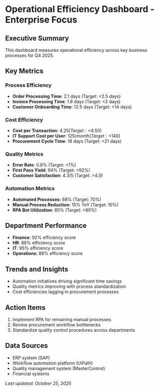 # Operational Efficiency Dashboard - Enterprise Focus

## Executive Summary
This dashboard measures operational efficiency across key business processes for Q4 2025.

## Key Metrics

### Process Efficiency
- **Order Processing Time**: 2.1 days (Target: <2.5 days)
- **Invoice Processing Time**: 1.8 days (Target: <2 days)
- **Customer Onboarding Time**: 12.5 days (Target: <14 days)

### Cost Efficiency
- **Cost per Transaction**: $4.25 (Target: <$4.50)
- **IT Support Cost per User**: $125/month (Target: <$140)
- **Procurement Cycle Time**: 18 days (Target: <21 days)

### Quality Metrics
- **Error Rate**: 0.8% (Target: <1%)
- **First Pass Yield**: 94% (Target: >92%)
- **Customer Satisfaction**: 4.3/5 (Target: >4.0)

### Automation Metrics
- **Automated Processes**: 68% (Target: 70%)
- **Manual Process Reduction**: 15% YoY (Target: 10%)
- **RPA Bot Utilization**: 85% (Target: >80%)

## Department Performance
- **Finance**: 92% efficiency score
- **HR**: 88% efficiency score
- **IT**: 95% efficiency score
- **Operations**: 89% efficiency score

## Trends and Insights
- Automation initiatives driving significant time savings
- Quality metrics improving with process standardization
- Cost efficiencies lagging in procurement processes

## Action Items
1. Implement RPA for remaining manual processes
2. Review procurement workflow bottlenecks
3. Standardize quality control procedures across departments

## Data Sources
- ERP system (SAP)
- Workflow automation platform (UiPath)
- Quality management system (MasterControl)
- Financial systems

*Last updated: October 25, 2025*

